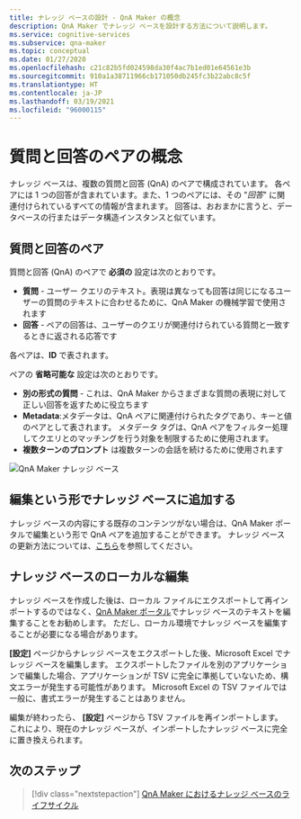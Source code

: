 ```yaml
---
title: ナレッジ ベースの設計 - QnA Maker の概念
description: QnA Maker でナレッジ ベースを設計する方法について説明します。
ms.service: cognitive-services
ms.subservice: qna-maker
ms.topic: conceptual
ms.date: 01/27/2020
ms.openlocfilehash: c21c82b5fd024598da30f4ac7b1ed01e64561e3b
ms.sourcegitcommit: 910a1a38711966cb171050db245fc3b22abc8c5f
ms.translationtype: HT
ms.contentlocale: ja-JP
ms.lasthandoff: 03/19/2021
ms.locfileid: "96000115"
---
```

# <a name="question-and-answer-pair-concepts"></a>質問と回答のペアの概念

ナレッジ ベースは、複数の質問と回答 (QnA) のペアで構成されています。  各ペアには 1 つの回答が含まれています。また、1 つのペアには、その "_回答_" に関連付けられているすべての情報が含まれます。 回答は、おおまかに言うと、データベースの行またはデータ構造インスタンスと似ています。

## <a name="question-and-answer-pairs"></a>質問と回答のペア

質問と回答 (QnA) のペアで **必須の** 設定は次のとおりです。

* **質問** - ユーザー クエリのテキスト。表現は異なっても回答は同じになるユーザーの質問のテキストに合わせるために、QnA Maker の機械学習で使用されます
* **回答** - ペアの回答は、ユーザーのクエリが関連付けられている質問と一致するときに返される応答です

各ペアは、**ID** で表されます。

ペアの **省略可能な** 設定は次のとおりです。

* **別の形式の質問** - これは、QnA Maker からさまざまな質問の表現に対して正しい回答を返すために役立ちます
* **Metadata**:メタデータは、QnA ペアに関連付けられたタグであり、キーと値のペアとして表されます。 メタデータ タグは、QnA ペアをフィルター処理してクエリとのマッチングを行う対象を制限するために使用されます。
* **複数ターンのプロンプト** は複数ターンの会話を続けるために使用されます

![QnA Maker ナレッジ ベース](../media/qnamaker-concepts-knowledgebase/knowledgebase.png)

## <a name="editorially-add-to-knowledge-base"></a>編集という形でナレッジ ベースに追加する

ナレッジ ベースの内容にする既存のコンテンツがない場合は、QnA Maker ポータルで編集という形で QnA ペアを追加することができます。 ナレッジ ベースの更新方法については、[こちら](../How-To/edit-knowledge-base.md)を参照してください。

## <a name="editing-your-knowledge-base-locally"></a>ナレッジ ベースのローカルな編集

ナレッジ ベースを作成した後は、ローカル ファイルにエクスポートして再インポートするのではなく、[QnA Maker ポータル](https://qnamaker.ai)でナレッジ ベースのテキストを編集することをお勧めします。 ただし、ローカル環境でナレッジ ベースを編集することが必要になる場合があります。

**[設定]** ページからナレッジ ベースをエクスポートした後、Microsoft Excel でナレッジ ベースを編集します。 エクスポートしたファイルを別のアプリケーションで編集した場合、アプリケーションが TSV に完全に準拠していないため、構文エラーが発生する可能性があります。 Microsoft Excel の TSV ファイルでは一般に、書式エラーが発生することはありません。

編集が終わったら、 **[設定]** ページから TSV ファイルを再インポートします。 これにより、現在のナレッジ ベースが、インポートしたナレッジ ベースに完全に置き換えられます。

## <a name="next-steps"></a>次のステップ

> [!div class="nextstepaction"]
> [QnA Maker におけるナレッジ ベースのライフサイクル](./development-lifecycle-knowledge-base.md)